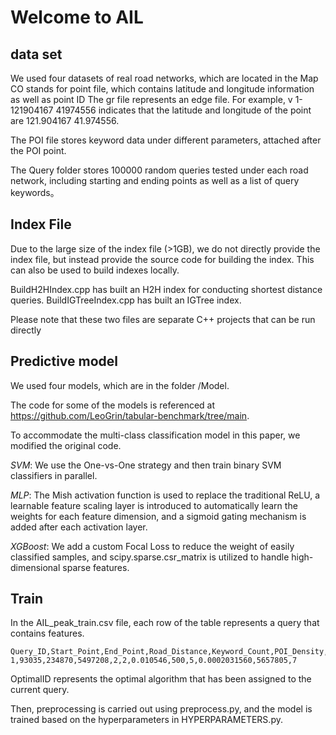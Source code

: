 # Welcome to AIL

## data set

We used four datasets of real road networks, which are located in the Map CO stands for point file, which contains latitude and longitude information as well as point ID The gr file represents an edge file. For example, v 1-121904167 41974556 indicates that the latitude and longitude of the point are 121.904167 41.974556.

The POI file stores keyword data under different parameters, attached after the POI point.

The Query folder stores 100000 random queries tested under each road network, including starting and ending points as well as a list of query keywords。

## Index File

Due to the large size of the index file (>1GB), we do not directly provide the index file, but instead provide the source code for building the index. This can also be used to build indexes locally.

BuildH2HIndex.cpp has built an H2H index for conducting shortest distance queries.
BuildIGTreeIndex.cpp has built an IGTree index.

Please note that these two files are separate C++ projects that can be run directly

##  Predictive model

We used four models, which are in the folder /Model.

The code for some of the models is referenced  at https://github.com/LeoGrin/tabular-benchmark/tree/main.

To accommodate the multi-class classification model in this paper, we modified the original code.

*SVM*: We use the One-vs-One strategy and then train binary SVM classifiers in parallel.

*MLP*: The Mish activation function is used to replace the traditional ReLU, a learnable feature scaling layer is introduced to automatically learn the weights for each feature dimension, and a sigmoid gating mechanism is added after each activation layer.

*XGBoost*: We add a custom Focal Loss to reduce the weight of easily classified samples, and scipy.sparse.csr_matrix is utilized to handle high-dimensional sparse features.

## Train

 In the AIL_peak_train.csv file, each row of the table represents a query that contains features.

```
Query_ID,Start_Point,End_Point,Road_Distance,Keyword_Count,POI_Density,Query_Density,POI_Type,POI_Contain,Execution_Time,Path_Distance,OptimalID
1,93035,234870,5497208,2,2,0.010546,500,5,0.0002031560,5657805,7
```

OptimalID represents the optimal algorithm that has been assigned to the current query.

Then, preprocessing is carried out using preprocess.py, and the model is trained based on the hyperparameters in HYPERPARAMETERS.py.